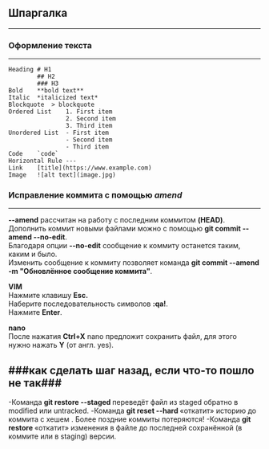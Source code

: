 ## Шпаргалка
---
### Оформление текста
---
```
Heading	# H1
        ## H2
        ### H3
Bold	**bold text**
Italic	*italicized text*
Blockquote	> blockquote
Ordered List	1. First item
                2. Second item
                3. Third item
Unordered List	- First item
                - Second item
                - Third item
Code	`code`
Horizontal Rule	---
Link	[title](https://www.example.com)
Image	![alt text](image.jpg)
```

### Исправление коммита с помощью *amend*
---
**--amend** рассчитан на работу с последним коммитом **(HEAD)**.<br>
Дополнить коммит новыми файлами можно с помощью **git commit --amend --no-edit**.<br>
Благодаря опции **--no-edit** сообщение к коммиту останется таким, каким и было. <br>
Изменить сообщение к коммиту позволяет команда **git commit --amend -m "Обновлённое сообщение коммита"**. <br>

**VIM** <br>
Нажмите клавишу **Esc.**<br>
Наберите последовательность символов **:qa!**.<br>
Нажмите **Enter**.<br>

**nano** <br>
После нажатия **Ctrl+X** nano предложит сохранить файл, для этого нужно нажать **Y** (от англ. yes).<br>

###как сделать шаг назад, если что-то пошло не так###
---
-Команда **git restore --staged <file>** переведёт файл из staged обратно в modified или untracked.
-Команда **git reset --hard <commit hash>** «откатит» историю до коммита с хешем <hash>. Более поздние коммиты потеряются!
-Команда **git restore <file>** «откатит» изменения в файле до последней сохранённой (в коммите или в staging) версии.